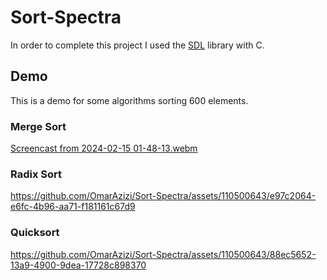 # Sort-Spectra
In order to complete this project I used the [SDL](https://www.libsdl.org/) library with C.

## Demo 
This is a demo for some algorithms sorting 600 elements.

### Merge Sort

[Screencast from 2024-02-15 01-48-13.webm](https://github.com/OmarAzizi/Sort-Spectra/assets/110500643/f2e098e1-65e5-49e1-871f-0816b20f63c4)


### Radix Sort

https://github.com/OmarAzizi/Sort-Spectra/assets/110500643/e97c2064-e6fc-4b96-aa71-f181161c67d9


### Quicksort

https://github.com/OmarAzizi/Sort-Spectra/assets/110500643/88ec5652-13a9-4900-9dea-17728c898370

